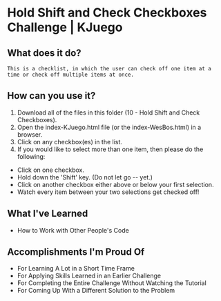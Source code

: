 # Hold Shift and Check Checkboxes Challenge | KJuego

## What does it do?
    This is a checklist, in which the user can check off one item at a time or check off multiple items at once.

## How can you use it?
1. Download all of the files in this folder (10 - Hold Shift and Check Checkboxes).
2. Open the index-KJuego.html file (or the index-WesBos.html) in a browser.
3. Click on any checkbox(es) in the list.
4. If you would like to select more than one item, then please do the following:
- Click on one checkbox.
- Hold down the 'Shift' key. (Do not let go -- yet.)
- Click on another checkbox either above or below your first selection.
- Watch every item between your two selections get checked off!

## What I've Learned
- How to Work with Other People's Code

## Accomplishments I'm Proud Of
- For Learning A Lot in a Short Time Frame
- For Applying Skills Learned in an Earlier Challenge
- For Completing the Entire Challenge Without Watching the Tutorial 
- For Coming Up With a Different Solution to the Problem